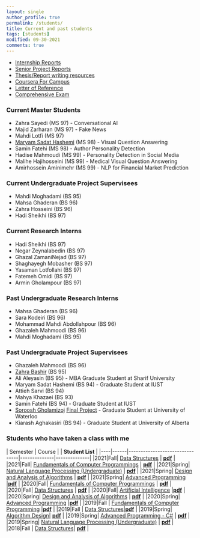 ```yaml
---
layout: single
author_profile: true
permalink: /students/
title: Current and past students
tags: [students]
modified: 09-30-2021
comments: true
---
```


* [Internship Reports](/internship/)
* [Senior Project Reports](/projects/)
* [Thesis/Report writing resources](/writing/)
* [Coursera For Campus](/coursera/)
* [Letter of Reference](/reference/)
* [Comprehensive Exam](/compexam/)

### Current Master Students
* Zahra Sayedi (MS 97) - Conversational AI
* Majid Zarharan (MS 97) - Fake News
* Mahdi Lotfi (MS 97)
* [Maryam Sadat Hashemi](https://maryamhashemi.github.io/) (MS 98) - Visual Question Answering
* Samin Fatehi (MS 98) - Author Personality Detection
* Hadise Mahmoudi (MS 99) - Personality Detection in Social Media
* Malihe Hajihosseini (MS 99) - Medical Visual Question Answering 
* Amirhossein Aminimehr (MS 99) - NLP for Financial Market Prediction

### Current Undergraduate Project Supervisees
* Mahdi Moghadami (BS 95)
* Mahsa Ghaderan (BS 96)
* Zahra Hosseini (BS 96)
* Hadi Sheikhi (BS 97)

<!-- 
Armin Gholampour
-->

### Current Research Interns
* Hadi Sheikhi (BS 97)
* Negar Zeynalabedin (BS 97)
* Ghazal ZamaniNejad (BS 97)
* Shaghayegh Mobasher (BS 97)
* Yasaman Lotfollahi (BS 97)
* Fatemeh Omidi (BS 97)
* Armin Gholampour (BS 97)

### Past Undergraduate Research Interns
* Mahsa Ghaderan (BS 96)
* Sara Kodeiri (BS 96)
* Mohammad Mahdi Abdollahpour (BS 96)
* Ghazaleh Mahmoodi (BS 96)
* Mahdi Moghadami (BS 95)

### Past Undergraduate Project Supervisees
* Ghazaleh Mahmoodi (BS 96)
* [Zahra Bashir](http://zahrabashir98.github.io/) (BS 95)
* Ali Aleyasin (BS 95) - MBA Graduate Student at Sharif University
* Maryam Sadat Hashemi (BS 94) - Graduate Student at IUST
* Attieh Sarvi (BS 94)
* Mahya Khazaei (BS 93)
* Samin Fatehi (BS 94) - Graduate Student at IUST
* [Soroosh Gholamizoj](https://sites.google.com/site/gholamisoroosh) [Final Project](/projects/sorooshgholami) - Graduate Student at University of Waterloo
* Kiarash Aghakasiri (BS 94) - Graduate Student at University of Alberta

### Students who have taken a class with me

|  Semester |       Course                   |              | **Student List**  |
|----|------|--------------------------------|--------------|--------------|
|2021|Fall| <a href="http://sauleh.github.io/ds00/">Data Structures</a> | **[pdf](../static_files/students/ds00011.pdf)** |
|2021|Fall| <a href="http://sauleh.github.io/fc00/">Fundamentals of Computer Programmings</a> | **[pdf]()** |
|2021|Spring| <a href="http://sauleh.github.io/nlp99/">Natural Language Processing (Undergraduate)</a> | **[pdf](../static_files/students/nlp99002.pdf)** |
|2021|Spring| <a href="http://sauleh.github.io/ad99/">Design and Analysis of Algorithms</a> | **[pdf](../static_files/students/ad99002.pdf)** |
|2021|Spring| <a href="http://sauleh.github.io/ap99/">Advanced Programming</a> |**[pdf](../static_files/students/ap99002.pdf)** |
|2020|Fall| <a href="http://sauleh.github.io/fc99/">Fundamentals of Computer Programmings</a> | **[pdf](../static_files/students/fc99001.pdf)** |
|2020|Fall| <a href="http://sauleh.github.io/ds98/">Data Structures</a> | **[pdf](../static_files/students/ds99001.pdf)** |
|2020|Fall| <a href="http://sauleh.github.io/ai99/">Artificial Intelligence</a> |**[pdf](../static_files/students/ai99001.pdf)** |
|2020|Spring| <a href="http://sauleh.github.io/ad98/">Design and Analysis of Algorithms</a> | **[pdf](../static_files/students/ad98992.pdf)** |
|2020|Spring| <a href="http://sauleh.github.io/ap98/">Advanced Programming</a> |**[pdf](../static_files/students/ap98992.pdf)** |
|2019|Fall  | <a href="http://sauleh.github.io/fc98/">Fundamentals of Computer Programming</a> |**[pdf](../static_files/students/fc98991.pdf)** |
|2019|Fall  | <a href="http://sauleh.github.io/ds98/">Data Structures</a>|**[pdf](../static_files/students/ds98991.pdf)** |
|2019|Spring| <a href="http://sauleh.github.io/ad97/">Algorithm Design</a>| **[pdf](../static_files/students/ad97982.pdf)** |
|2019|Spring| <a href="http://sauleh.github.io/ap97/">Advanced Programming - C#</a> | **[pdf](../static_files/students/ap97982.pdf)** |
|2019|Spring| <a href="http://sauleh.github.io/nlp97/">Natural Language Processing (Undergraduate)</a> | **[pdf](../static_files/students/nlp97982.pdf)** |
|2018|Fall  | <a href="http://sauleh.github.io/ds97/">Data Structures</a>| **[pdf](../static_files/students/ds97981.pdf)** |